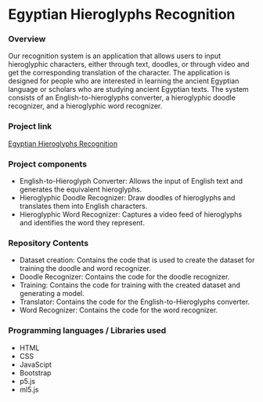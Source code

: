 # Egyptian Hieroglyphs Recognition

### Overview
Our recognition system is an application that allows users to input hieroglyphic characters, either through text, doodles, or through video and get the corresponding translation of the character. The application is designed for people who are interested in learning the ancient Egyptian language or scholars who are studying ancient Egyptian texts. The system consists of an English-to-hieroglyphs converter, a hieroglyphic doodle recognizer, and a hieroglyphic word recognizer. 

### Project link
<a href="https://egyptian-hieroglyphs-recognition.yadulmanoj.repl.co/">Egyptian Hieroglyphs Recognition</a>

### Project components
<ul>
  <li>
    English-to-Hieroglyph Converter: Allows the input of English text and generates the equivalent hieroglyphs.
  </li>
  <li>
    Hieroglyphic Doodle Recognizer: Draw doodles of hieroglyphs and translates them into English characters.
  </li>
  <li>
    Hieroglyphic Word Recognizer: Captures a video feed of hieroglyphs and identifies the word they represent.
  </li>
</ul>

### Repository Contents
<ul>
  <li>
    Dataset creation: Contains the code that is used to create the dataset for training the doodle and word recognizer.
  </li>
  <li>
    Doodle Recognizer: Contains the code for the doodle recognizer.
  </li>
  <li>
    Training: Contains the code for training with the created dataset and generating a model.
  </li>
  <li>
    Translator: Contains the code for the English-to-Hieroglyphs converter.
  </li>
  <li>
    Word Recognizer: Contains the code for the word recognizer.
  </li>
</ul>

### Programming languages / Libraries used
<ul>
  <li>
    HTML
  </li>
  <li>
    CSS
  </li>
  <li>
    JavaScipt
  </li>
  <li>
    Bootstrap
  </li>
  <li>
    p5.js
  </li>
  <li>
    ml5.js
  </li>
</ul>
